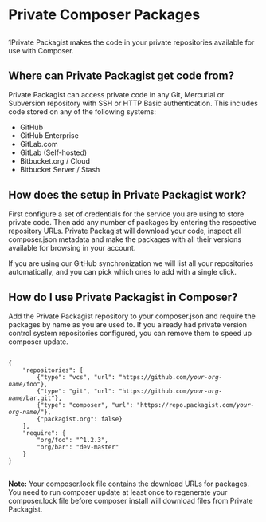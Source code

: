 # Private Composer Packages
## 

1Private Packagist makes the code in your private repositories available for use with Composer.

## Where can Private Packagist get code from?
Private Packagist can access private code in any Git, Mercurial or Subversion repository with SSH or HTTP Basic authentication. This includes code stored on any of the following systems:
* GitHub
* GitHub Enterprise
* GitLab.com
* GitLab (Self-hosted)
* Bitbucket.org / Cloud
* Bitbucket Server / Stash

## How does the setup in Private Packagist work?
First configure a set of credentials for the service you are using to store private code. Then add any number of packages by entering the respective repository URLs. Private Packagist will download your code, inspect all composer.json metadata and make the packages with all their versions available for browsing in your account.

If you are using our GitHub synchronization we will list all your repositories automatically, and you can pick which ones to add with a single click.

## How do I use Private Packagist in Composer?
Add the Private Packagist repository to your composer.json and require the packages by name as you are used to. If you already had private version control system repositories configured, you can remove them to speed up composer update.

<pre>
<code>
{
    "repositories": [
        <span class="strikethrough">{"type": "vcs", "url": "https://github.com/<i>your-org-name</i>/foo"},</span>
        <span class="strikethrough">{"type": "git", "url": "https://github.com/<i>your-org-name</i>/bar.git"},</span>
        {"type": "composer", "url": "https://repo.packagist.com/<i>your-org-name</i>/"},
        {"packagist.org": false}
    ],
    "require": {
        "org/foo": "^1.2.3",
        "org/bar": "dev-master"
    }
}
</code>
</pre>
**Note:** Your composer.lock file contains the download URLs for packages. You need to run composer update at least once to regenerate your composer.lock file before composer install will download files from Private Packagist.
